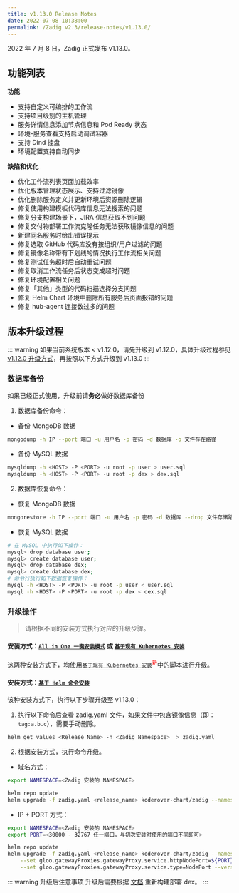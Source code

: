 ```yaml
---
title: v1.13.0 Release Notes
date: 2022-07-08 10:38:00
permalink: /Zadig v2.3/release-notes/v1.13.0/
---
```


2022 年 7 月 8 日，Zadig 正式发布 v1.13.0。

## 功能列表

**功能**

- 支持自定义可编排的工作流
- 支持项目级别的主机管理
- 服务详情信息添加节点信息和 Pod Ready 状态
- 环境-服务查看支持启动调试容器
- 支持 Dind 挂盘
- 环境配置支持自动同步

**缺陷和优化**

- 优化工作流列表页面加载效率
- 优化版本管理状态展示、支持过滤镜像
- 优化删除服务定义并更新环境后资源删除逻辑
- 修复使用构建模板代码库信息无法搜索的问题
- 修复分支构建场景下，JIRA 信息获取不到问题
- 修复交付物部署工作流克隆任务无法获取镜像信息的问题
- 新建同名服务时给出错误提示
- 修复选取 GitHub 代码库没有按组织/用户过滤的问题
- 修复镜像名称带有下划线的情况执行工作流相关问题
- 修复测试任务超时后自动重试问题
- 修复取消工作流任务后状态变成超时问题
- 修复环境配置相关问题
- 修复「其他」类型的代码扫描选择分支问题
- 修复 Helm Chart 环境中删除所有服务后页面报错的问题
- 修复 hub-agent 连接数过多的问题

## 版本升级过程
::: warning
如果当前系统版本 < v1.12.0，请先升级到 v1.12.0，具体升级过程参见 [v1.12.0 升级方式](/Zadig%20v2.2.0/release-notes/v1.12.0/#版本升级过程)，再按照以下方式升级到 v1.13.0
:::

### 数据库备份
如果已经正式使用，升级前请**务必**做好数据库备份
1. 数据库备份命令：
- 备份 MongoDB 数据
```bash
mongodump -h IP --port 端口 -u 用户名 -p 密码 -d 数据库 -o 文件存在路径
```
- 备份 MySQL 数据
```bash
mysqldump -h <HOST> -P <PORT> -u root -p user > user.sql
mysqldump -h <HOST> -P <PORT> -u root -p dex > dex.sql
```
2. 数据库恢复命令：
- 恢复 MongoDB 数据
```bash
mongorestore -h IP --port 端口 -u 用户名 -p 密码 -d 数据库 --drop 文件存储路径
```
- 恢复 MySQL 数据
```bash
# 在 MySQL 中执行如下操作：
mysql> drop database user;
mysql> create database user;
mysql> drop database dex;
mysql> create database dex;
# 命令行执行如下数据恢复操作：
mysql -h <HOST> -P <PORT> -u root -p user < user.sql
mysql -h <HOST> -P <PORT> -u root -p dex < dex.sql
```

### 升级操作

> 请根据不同的安装方式执行对应的升级步骤。

#### 安装方式：[`All in One 一键安装模式`](/Zadig%20v2.2.0/install/all-in-one/) 或 [`基于现有 Kubernetes 安装`](/Zadig%20v2.2.0/install/install-on-k8s/)

这两种安装方式下，均使用[`基于现有 Kubernetes 安装`](/Zadig%20v2.2.0/install/install-on-k8s/)<sup style='color: red'>新</sup>中的脚本进行升级。

#### 安装方式：[`基于 Helm 命令安装`](/Zadig%20v2.2.0/install/helm-deploy/)
该种安装方式下，执行以下步骤升级至 v1.13.0：

1. 执行以下命令后查看 zadig.yaml 文件，如果文件中包含镜像信息（即：`tag:a.b.c`），需要手动删除。

```bash
helm get values <Release Name> -n <Zadig Namespace>  > zadig.yaml
```

2. 根据安装方式，执行命令升级。

- 域名方式：

```bash
export NAMESPACE=<Zadig 安装的 NAMESPACE>

helm repo update
helm upgrade -f zadig.yaml <release_name> koderover-chart/zadig --namespace ${NAMESPACE} --version=1.13.0
```

- IP + PORT 方式：

```bash
export NAMESPACE=<Zadig 安装的 NAMESPACE>
export PORT=<30000 - 32767 任一端口，与初次安装时使用的端口不同即可>

helm repo update
helm upgrade -f zadig.yaml <release_name> koderover-chart/zadig --namespace ${NAMESPACE} \
    --set gloo.gatewayProxies.gatewayProxy.service.httpNodePort=${PORT} \
    --set gloo.gatewayProxies.gatewayProxy.service.type=NodePort --version=1.13.0
```

::: warning 升级后注意事项
升级后需要根据 [文档](/Zadig%20v2.2.0/settings/account/custom/) 重新构建部署 dex。
:::
